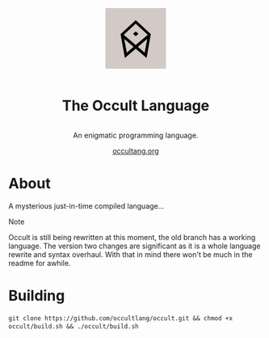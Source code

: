 <div align="center" style="display:grid;place-items:center;">
<p>
    <a href="https://occultlang.org/" target="_blank"><img width="120" src="occult.jpg"></a>
</p>
<h1>The Occult Language</h1>
<p>
An enigmatic programming language.
</p>
<a href="https://occultlang.org/" target="_blank">occultang.org</a>
</div>

# About
A mysterious just-in-time compiled language...
> [!NOTE]
> Occult is still being rewritten at this moment, the old branch has a working language. The version two changes are significant as it is a whole language rewrite and syntax overhaul. With that in mind there won't be much in the readme for awhile.
# Building
```
git clone https://github.com/occultlang/occult.git && chmod +x occult/build.sh && ./occult/build.sh
```
